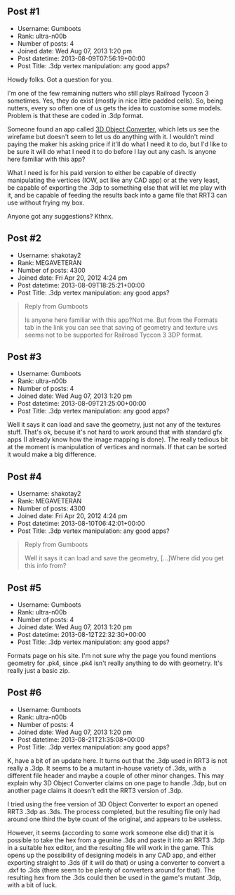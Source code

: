 ## Post #1
- Username: Gumboots
- Rank: ultra-n00b
- Number of posts: 4
- Joined date: Wed Aug 07, 2013 1:20 pm
- Post datetime: 2013-08-09T07:56:19+00:00
- Post Title: .3dp vertex manipulation: any good apps?

Howdy folks. Got a question for you.

I'm one of the few remaining nutters who still plays Railroad Tycoon 3 sometimes. Yes, they do exist (mostly in nice little padded cells). So, being nutters, every so often one of us gets the idea to customise some models. Problem is that these are coded in .3dp format.

Someone found an app called [3D Object Converter](http://web.t-online.hu/karpo/), which lets us see the wirefame but doesn't seem to let us do anything with it. I wouldn't mind paying the maker his asking price if it'll do what I need it to do, but I'd like to be sure it will do what I need it to do before I lay out any cash. Is anyone here familiar with this app?

What I need is for his paid version to either be capable of directly manipulating the vertices (IOW, act like any CAD app) or at the very least, be capable of exporting the .3dp to something else that will let me play with it, and be capable of feeding the results back into a game file that RRT3 can use without frying my box.

Anyone got any suggestions? Kthnx.
## Post #2
- Username: shakotay2
- Rank: MEGAVETERAN
- Number of posts: 4300
- Joined date: Fri Apr 20, 2012 4:24 pm
- Post datetime: 2013-08-09T18:25:21+00:00
- Post Title: .3dp vertex manipulation: any good apps?

> Reply from Gumboots
>
> Is anyone here familiar with this app?Not me. But from the Formats tab in the link you can see that saving of geometry and texture uvs seems not to be supported for Railroad Tyccon 3 3DP format.
## Post #3
- Username: Gumboots
- Rank: ultra-n00b
- Number of posts: 4
- Joined date: Wed Aug 07, 2013 1:20 pm
- Post datetime: 2013-08-09T21:25:00+00:00
- Post Title: .3dp vertex manipulation: any good apps?

Well it says it can load and save the geometry, just not any of the textures stuff. That's ok, becuse it's not hard to work around that with standard gfx apps (I already know how the image mapping is done). The really tedious bit at the moment is manipulation of vertices and normals. If that can be sorted it would make a big difference.
## Post #4
- Username: shakotay2
- Rank: MEGAVETERAN
- Number of posts: 4300
- Joined date: Fri Apr 20, 2012 4:24 pm
- Post datetime: 2013-08-10T06:42:01+00:00
- Post Title: .3dp vertex manipulation: any good apps?

> Reply from Gumboots
>
> Well it says it can load and save the geometry, [...]Where did you get this info from?
[](http://www.pic-upload.de/view-20357698/RRT3.jpg.html)
## Post #5
- Username: Gumboots
- Rank: ultra-n00b
- Number of posts: 4
- Joined date: Wed Aug 07, 2013 1:20 pm
- Post datetime: 2013-08-12T22:32:30+00:00
- Post Title: .3dp vertex manipulation: any good apps?

Formats page on his site. I'm not sure why the page you found mentions geometry for .pk4, since .pk4 isn't really anything to do with geometry. It's really just a basic zip.
## Post #6
- Username: Gumboots
- Rank: ultra-n00b
- Number of posts: 4
- Joined date: Wed Aug 07, 2013 1:20 pm
- Post datetime: 2013-08-21T21:35:08+00:00
- Post Title: .3dp vertex manipulation: any good apps?

K, have a bit of an update here. It turns out that the .3dp used in RRT3 is not really a .3dp. It seems to be a mutant in-house variety of .3ds, with a different file header and maybe a couple of other minor changes. This may explain why 3D Object Converter claims on one page to handle .3dp, but on another page claims it doesn't edit the RRT3 version of .3dp.

I tried using the free version of 3D Object Converter to export an opened RRT3 .3dp as .3ds. The process completed, but the resulting file only had around one third the byte count of the original, and appears to be useless.

However, it seems (according to some work someone else did) that it is possible to take the hex from a geunine .3ds and paste it into an RRT3 .3dp in a suitable hex editor, and the resulting file will work in the game. This opens up the possibility of designing models in any CAD app, and either exporting straight to .3ds (if it will do that) or using a converter to convert a .dxf to .3ds (there seem to be plenty of converters around for that). The resulting hex from the .3ds could then be used in the game's mutant .3dp, with a bit of luck.

